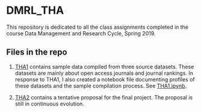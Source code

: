# DMRL_THA

This repository is dedicated to all the class assignments completed in the course Data Management and Research Cycle, Spring 2019.

## Files in the repo
1. [THA1](THA1/) contains sample data compiled from three source datasets. These datasets are mainly about open access journals and journal rankings. In response to THA1, I also created a notebook file documenting profiles of these datasets and the sample compilation process. See [THA1.ipynb](THA1/THA1_doc.ipynb).

2. [THA2](THA2/) contains a tentative proposal for the final project. The proposal is still in continuous evolution.

